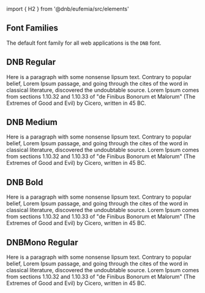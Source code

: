 import { H2 } from '@dnb/eufemia/src/elements'

## Font Families

The default font family for all web applications is the `DNB` font.

## DNB Regular

<div className="typography-box">
  <p className="dnb-p dnb-typo-regular">
    Here is a paragraph with some nonsense lipsum text. Contrary to
    popular belief, Lorem Ipsum passage, and going through the cites
    of the word in classical literature, discovered the undoubtable
    source. Lorem Ipsum comes from sections 1.10.32 and 1.10.33 of
    "de Finibus Bonorum et Malorum" (The Extremes of Good
    and Evil) by Cicero, written in 45 BC.
  </p>
</div>

## DNB Medium

<div className="typography-box">
  <p className="dnb-p dnb-typo-medium">
    Here is a paragraph with some nonsense lipsum text. Contrary to
    popular belief, Lorem Ipsum passage, and going through the cites
    of the word in classical literature, discovered the undoubtable
    source. Lorem Ipsum comes from sections 1.10.32 and 1.10.33 of
    "de Finibus Bonorum et Malorum" (The Extremes of Good
    and Evil) by Cicero, written in 45 BC.
  </p>
</div>

## DNB Bold

<div className="typography-box">
  <p className="dnb-p dnb-typo-bold">
    Here is a paragraph with some nonsense lipsum text. Contrary to
    popular belief, Lorem Ipsum passage, and going through the cites
    of the word in classical literature, discovered the undoubtable
    source. Lorem Ipsum comes from sections 1.10.32 and 1.10.33 of
    "de Finibus Bonorum et Malorum" (The Extremes of Good
    and Evil) by Cicero, written in 45 BC.
  </p>
</div>

## DNBMono Regular

<div className="typography-box">
  <p className="dnb-p dnb-typo-mono-regular">
    Here is a paragraph with some nonsense lipsum text. Contrary to
    popular belief, Lorem Ipsum passage, and going through the cites
    of the word in classical literature, discovered the undoubtable
    source. Lorem Ipsum comes from sections 1.10.32 and 1.10.33 of
    "de Finibus Bonorum et Malorum" (The Extremes of Good
    and Evil) by Cicero, written in 45 BC.
  </p>
</div>
